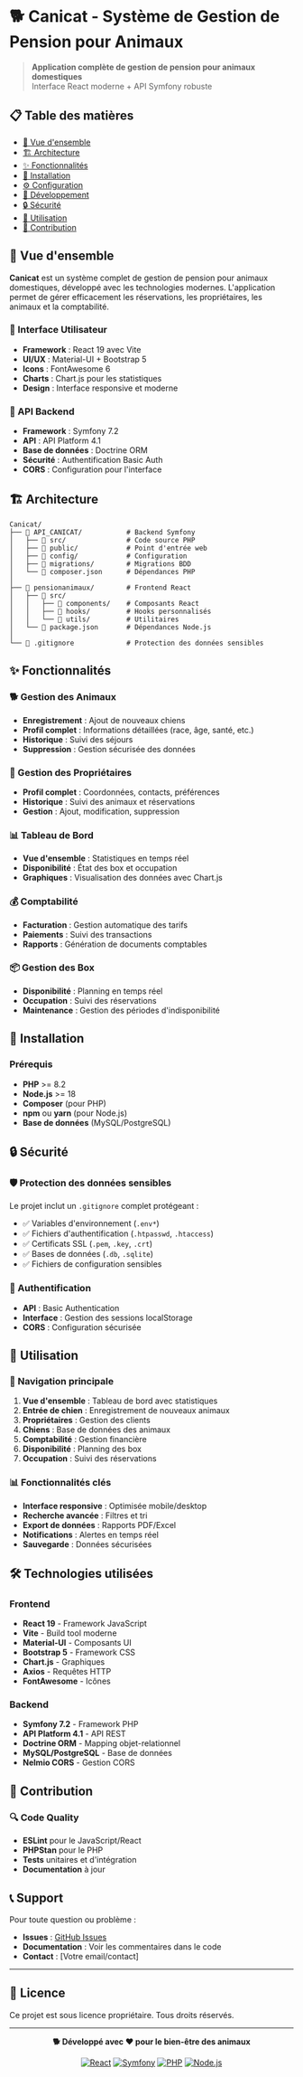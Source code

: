 # 🐕 Canicat - Système de Gestion de Pension pour Animaux

> **Application complète de gestion de pension pour animaux domestiques**  
> Interface React moderne + API Symfony robuste

## 📋 Table des matières

- [🎯 Vue d'ensemble](#-vue-densemble)
- [🏗️ Architecture](#️-architecture)
- [✨ Fonctionnalités](#-fonctionnalités)
- [🚀 Installation](#-installation)
- [⚙️ Configuration](#️-configuration)
- [🔧 Développement](#-développement)
- [🔒 Sécurité](#-sécurité)
- [📱 Utilisation](#-utilisation)
- [🤝 Contribution](#-contribution)

## 🎯 Vue d'ensemble

**Canicat** est un système complet de gestion de pension pour animaux domestiques, développé avec les technologies modernes. L'application permet de gérer efficacement les réservations, les propriétaires, les animaux et la comptabilité.

### 🎨 Interface Utilisateur
- **Framework** : React 19 avec Vite
- **UI/UX** : Material-UI + Bootstrap 5
- **Icons** : FontAwesome 6
- **Charts** : Chart.js pour les statistiques
- **Design** : Interface responsive et moderne

### 🔧 API Backend
- **Framework** : Symfony 7.2
- **API** : API Platform 4.1
- **Base de données** : Doctrine ORM
- **Sécurité** : Authentification Basic Auth
- **CORS** : Configuration pour l'interface

## 🏗️ Architecture

```
Canicat/
├── 📁 API_CANICAT/           # Backend Symfony
│   ├── 📁 src/               # Code source PHP
│   ├── 📁 public/            # Point d'entrée web
│   ├── 📁 config/            # Configuration
│   ├── 📁 migrations/        # Migrations BDD
│   └── 📄 composer.json      # Dépendances PHP
│
├── 📁 pensionanimaux/        # Frontend React
│   ├── 📁 src/
│   │   ├── 📁 components/    # Composants React
│   │   ├── 📁 hooks/         # Hooks personnalisés
│   │   └── 📁 utils/         # Utilitaires
│   └── 📄 package.json       # Dépendances Node.js
│
└── 📄 .gitignore             # Protection des données sensibles
```

## ✨ Fonctionnalités

### 🐕 Gestion des Animaux
- **Enregistrement** : Ajout de nouveaux chiens
- **Profil complet** : Informations détaillées (race, âge, santé, etc.)
- **Historique** : Suivi des séjours
- **Suppression** : Gestion sécurisée des données

### 👥 Gestion des Propriétaires
- **Profil complet** : Coordonnées, contacts, préférences
- **Historique** : Suivi des animaux et réservations
- **Gestion** : Ajout, modification, suppression

### 📊 Tableau de Bord
- **Vue d'ensemble** : Statistiques en temps réel
- **Disponibilité** : État des box et occupation
- **Graphiques** : Visualisation des données avec Chart.js

### 💰 Comptabilité
- **Facturation** : Gestion automatique des tarifs
- **Paiements** : Suivi des transactions
- **Rapports** : Génération de documents comptables

### 📦 Gestion des Box
- **Disponibilité** : Planning en temps réel
- **Occupation** : Suivi des réservations
- **Maintenance** : Gestion des périodes d'indisponibilité

## 🚀 Installation

### Prérequis
- **PHP** >= 8.2
- **Node.js** >= 18
- **Composer** (pour PHP)
- **npm** ou **yarn** (pour Node.js)
- **Base de données** (MySQL/PostgreSQL)

## 🔒 Sécurité

### 🛡️ Protection des données sensibles

Le projet inclut un `.gitignore` complet protégeant :
- ✅ Variables d'environnement (`.env*`)
- ✅ Fichiers d'authentification (`.htpasswd`, `.htaccess`)
- ✅ Certificats SSL (`.pem`, `.key`, `.crt`)
- ✅ Bases de données (`.db`, `.sqlite`)
- ✅ Fichiers de configuration sensibles

### 🔐 Authentification

- **API** : Basic Authentication
- **Interface** : Gestion des sessions localStorage
- **CORS** : Configuration sécurisée

## 📱 Utilisation

### 🎯 Navigation principale

1. **Vue d'ensemble** : Tableau de bord avec statistiques
2. **Entrée de chien** : Enregistrement de nouveaux animaux
3. **Propriétaires** : Gestion des clients
4. **Chiens** : Base de données des animaux
5. **Comptabilité** : Gestion financière
6. **Disponibilité** : Planning des box
7. **Occupation** : Suivi des réservations

### 📊 Fonctionnalités clés

- **Interface responsive** : Optimisée mobile/desktop
- **Recherche avancée** : Filtres et tri
- **Export de données** : Rapports PDF/Excel
- **Notifications** : Alertes en temps réel
- **Sauvegarde** : Données sécurisées

## 🛠️ Technologies utilisées

### Frontend
- **React 19** - Framework JavaScript
- **Vite** - Build tool moderne
- **Material-UI** - Composants UI
- **Bootstrap 5** - Framework CSS
- **Chart.js** - Graphiques
- **Axios** - Requêtes HTTP
- **FontAwesome** - Icônes

### Backend
- **Symfony 7.2** - Framework PHP
- **API Platform 4.1** - API REST
- **Doctrine ORM** - Mapping objet-relationnel
- **MySQL/PostgreSQL** - Base de données
- **Nelmio CORS** - Gestion CORS

## 🤝 Contribution

### 🔍 Code Quality

- **ESLint** pour le JavaScript/React
- **PHPStan** pour le PHP
- **Tests** unitaires et d'intégration
- **Documentation** à jour

## 📞 Support

Pour toute question ou problème :
- **Issues** : [GitHub Issues](https://github.com/Dopi225/Canicat/issues)
- **Documentation** : Voir les commentaires dans le code
- **Contact** : [Votre email/contact]

---

## 📄 Licence

Ce projet est sous licence propriétaire. Tous droits réservés.

---

<div align="center">

**🐕 Développé avec ❤️ pour le bien-être des animaux**

[![React](https://img.shields.io/badge/React-19-blue?logo=react)](https://reactjs.org/)
[![Symfony](https://img.shields.io/badge/Symfony-7.2-green?logo=symfony)](https://symfony.com/)
[![PHP](https://img.shields.io/badge/PHP-8.2-purple?logo=php)](https://php.net/)
[![Node.js](https://img.shields.io/badge/Node.js-18-green?logo=node.js)](https://nodejs.org/)

</div>
 
